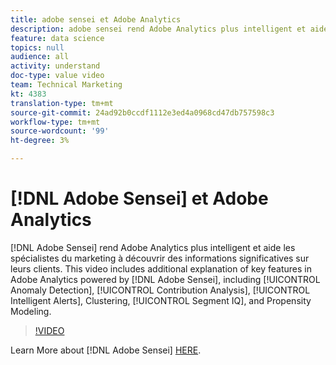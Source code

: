 ```yaml
---
title: adobe sensei et Adobe Analytics
description: adobe sensei rend Adobe Analytics plus intelligent et aide les spécialistes du marketing à découvrir des informations significatives sur leurs clients. Cette vidéo comprend des explications supplémentaires sur les principales fonctionnalités d’Adobe Analytics optimisées par Adobe Sensei, notamment la détection des anomalies, l’Analyse des contributions, les alertes intelligentes, la mise en grappe, le QI des segments et la modélisation de la propension.
feature: data science
topics: null
audience: all
activity: understand
doc-type: value video
team: Technical Marketing
kt: 4383
translation-type: tm+mt
source-git-commit: 24ad92b0ccdf1112e3ed4a0968cd47db757598c3
workflow-type: tm+mt
source-wordcount: '99'
ht-degree: 3%

---
```



# [!DNL Adobe Sensei] et Adobe Analytics

[!DNL Adobe Sensei] rend Adobe Analytics plus intelligent et aide les spécialistes du marketing à découvrir des informations significatives sur leurs clients. This video includes additional explanation of key features in Adobe Analytics powered by [!DNL Adobe Sensei], including [!UICONTROL Anomaly Detection], [!UICONTROL Contribution Analysis], [!UICONTROL Intelligent Alerts], Clustering, [!UICONTROL Segment IQ], and Propensity Modeling.

>[!VIDEO](https://video.tv.adobe.com/v/31500/?quality=12)

Learn More about [!DNL Adobe Sensei] [HERE](https://www.adobe.com/fr/sensei.html).
